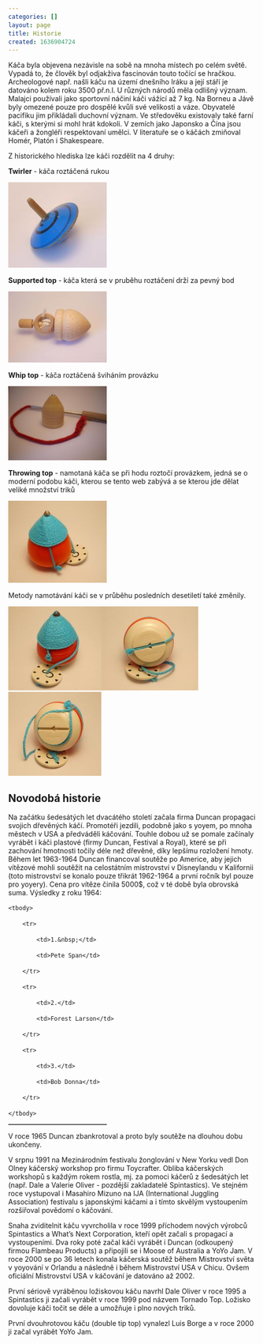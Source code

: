 ```yaml
---
categories: []
layout: page
title: Historie
created: 1636904724
---
```

<p>Káča byla objevena nezávisle na sobě na mnoha místech po celém světě. Vypadá to, že člověk byl odjakživa fascinován touto točící se hračkou. Archeologové např. našli káču na území dnešního Iráku a její stáří je datováno kolem roku 3500 př.n.l. U různých národů měla odlišný význam. Malajci používali jako sportovní náčiní káči vážící až 7 kg. Na Borneu a Jávě byly omezené pouze pro dospělé kvůli své velikosti a váze. Obyvatelé pacifiku jim přikládali duchovní význam. Ve středověku existovaly také farní káči, s kterými si mohl hrát kdokoli. V zemích jako Japonsko a Čína jsou káčeři a žongléři respektovaní umělci. V literatuře se o káčách zmiňoval Homér, Platón i Shakespeare.</p>



<p>Z historického hlediska lze káči rozdělit na 4 druhy:</p>



<p><strong>Twirler</strong> - káča roztáčená rukou</p>



<p><a class="colorbox-load" href="/images/Historie/rucni kaca.jpg"><img alt="" src="/images/Historie/rucni%20kaca_0.jpg" /></a></p>



<p><strong>Supported top</strong> - káča která se v pruběhu roztáčení drží za pevný bod</p>



<p><a class="colorbox-load" href="/images/Historie/supported top.jpg"><img alt="" src="/images/Historie/supported%20top_0.jpg" /></a></p>



<p><strong>Whip top</strong> - káča roztáčená šviháním provázku</p>



<p><img alt="whip top" src="/images/Historie/whip_top.jpg" style="width: 200px; height: 150px;" /></p>



<p><strong>Throwing top</strong> - namotaná káča se při hodu roztočí provázkem, jedná se o moderní podobu káči, kterou se tento web zabývá a se kterou jde dělat veliké množství triků</p>



<p><a class="colorbox-load" href="/images/Historie/throwing top.jpg"><img alt="" src="/images/Historie/throwing%20top_0.jpg" style="width: 200px; height: 166px;" /></a></p>



<p>Metody namotávání káči se v průběhu posledních desetiletí také změnily.&nbsp;</p>



<p><a class="colorbox-load" href="/images/Historie/oldschool metoda.jpg"><img alt="" src="/images/Historie/oldschool%20metoda_0.jpg" style="width: 189px; height: 170px;" /></a><a class="colorbox-load" href="/images/Historie/duncan metoda.jpg"><img alt="" src="/images/Historie/duncan%20metoda_0.jpg" style="width: 197px; height: 170px;" /></a><a class="colorbox-load" href="/images/Historie/klasicka metoda.jpg"><img alt="" src="/images/Historie/klasicka%20metoda_0.jpg" style="width: 189px; height: 170px;" /></a></p>



<h2><strong>Novodobá historie</strong></h2>



<p>Na začátku šedesátých let dvacátého století začala firma Duncan propagaci svojich dřevěných káčí. Promotéři jezdili, podobně jako s yoyem, po mnoha městech v USA a předváděli káčování. Touhle dobou už se pomale začínaly vyrábět i káči plastové (firmy Duncan, Festival a Royal), které se při zachování hmotnosti točily déle než dřevěné, díky lepšímu rozložení hmoty. Během let 1963-1964 Duncan financoval soutěže po Americe, aby jejich vítězové mohli soutěžit na celostátním mistrovství v Disneylandu v Kalifornii (toto mistrovství se konalo pouze třikrát 1962-1964 a první ročník byl pouze pro yoyery). Cena pro vítěze činila 5000$, což v té době byla obrovská suma. Výsledky z roku 1964:</p>



<table border="1" cellpadding="1" cellspacing="1" style="width: 200px;">

	<tbody>

		<tr>

			<td>1.&nbsp;</td>

			<td>Pete Span</td>

		</tr>

		<tr>

			<td>2.</td>

			<td>Forest Larson</td>

		</tr>

		<tr>

			<td>3.</td>

			<td>Bob Donna</td>

		</tr>

	</tbody>

</table>



<p>V roce 1965 Duncan zbankrotoval a proto byly soutěže na dlouhou dobu ukončeny.</p>



<p>V srpnu 1991 na Mezinárodním festivalu žonglování v New Yorku vedl&nbsp;Don Olney káčerský workshop pro firmu Toycrafter. Obliba káčerských workshopů s každým rokem rostla, mj. za pomoci káčerů z šedesátých let (např. Dale a Valerie Oliver - pozdější zakladatelé Spintastics). Ve stejném roce vystupoval i&nbsp;Masahiro Mizuno na IJA (International Juggling Association) festivalu s japonskými káčami a i tímto skvělým vystoupením rozšiřoval povědomí o káčování.&nbsp;</p>



<p>Snaha zviditelnit káču vyvrcholila v roce 1999 příchodem nových výrobců Spintastics a&nbsp;What’s Next Corporation, kteří opět začali s propagací a vystoupeními. Dva roky poté začal káči vyrábět i Duncan (odkoupený firmou Flambeau Products) a připojili se i&nbsp;Moose of Australia a YoYo Jam. V roce 2000 se po 36 letech konala káčerská soutěž během Mistrovství světa v yoyování v Orlandu a následně i během Mistrovství USA v Chicu. Ovšem oficiální Mistrovství USA v káčování je datováno až 2002.</p>



<p>První sériově vyráběnou ložiskovou káču navrhl Dale Oliver v roce 1995 a Spintastics ji začali vyrábět v roce 1999 pod názvem Tornado Top. Ložisko dovoluje káči točit se déle a umožňuje i plno nových triků.&nbsp;</p>



<p>První dvouhrotovou káču (double tip top) vynalezl&nbsp;Luis Borge a v roce 2000 ji začal vyrábět YoYo Jam.</p>


